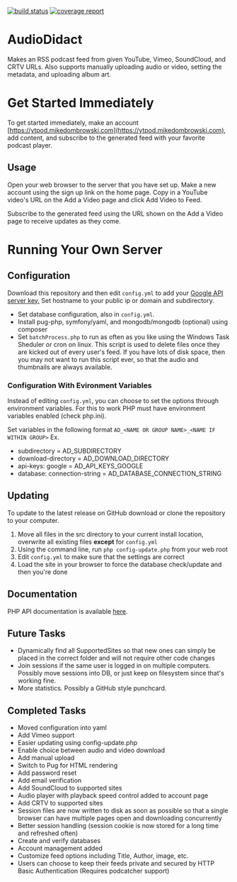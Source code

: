 [![build status](http://git.home.mikedombrowski.com/mdombrowski/AudioDidact/badges/master/build.svg)](http://git.home.mikedombrowski.com/mdombrowski/AudioDidact/commits/master)
[![coverage report](http://git.home.mikedombrowski.com/mdombrowski/AudioDidact/badges/master/coverage.svg)](http://git.home.mikedombrowski.com/mdombrowski/AudioDidact/commits/master)


# AudioDidact
Makes an RSS podcast feed from given YouTube, Vimeo, SoundCloud, and CRTV URLs. Also supports manually uploading audio
 or video, setting the metadata, and uploading album art. 

# Get Started Immediately
To get started immediately, make an account [https://ytpod.mikedombrowski.com](https://ytpod.mikedombrowski.com), add content, and subscribe to the generated feed with your favorite podcast player.

## Usage
Open your web browser to the server that you have set up. Make a new account using the sign up link on the home page. Copy in a YouTube video's URL on the Add a Video page and click Add Video to Feed.

Subscribe to the generated feed using the URL shown on the Add a Video page to receive updates as they come.

# Running Your Own Server
## Configuration
Download this repository and then edit `config.yml` to add your [Google API server key.](https://console.developers.google.com/apis/credentials)
Set hostname to your public ip or domain and subdirectory.

- Set database configuration, also in `config.yml`.
- Install pug-php, symfony/yaml, and mongodb/mongodb (optional) using composer
- Set `batchProcess.php` to run as often as you like using the Windows Task Sheduler or cron on linux. This script is used to delete files once they are kicked out of every user's feed. If you have lots of disk space, then you may not want to run this script ever, so that the audio and thumbnails are always available.

### Configuration With Evironment Variables
Instead of editing `config.yml`, you can choose to set the options through environment variables. For this to work PHP 
must have environment variables enabled (check php.ini).

Set variables in the following format `AD_<NAME OR GROUP NAME>_<NAME IF WITHIN GROUP>`
Ex.
  - subdirectory = AD_SUBDIRECTORY
  - download-directory = AD_DOWNLOAD_DIRECTORY
  - api-keys: google = AD_API_KEYS_GOOGLE
  - database: connection-string = AD_DATABASE_CONNECTION_STRING

## Updating
To update to the latest release on GitHub download or clone the repository to your computer. 
1. Move all files in the src directory to your current install location, overwrite all existing files **except** for `config.yml`
2. Using the command line, run `php config-update.php` from your web root
3. Edit `config.yml` to make sure that the settings are correct
4. Load the site in your browser to force the database check/update and then you're done


## Documentation
PHP API documentation is available [here](https://md100play.github.io/AudioDidact/html/index.html).

## Future Tasks
- Dynamically find all SupportedSites so that new ones can simply be placed in the correct folder and will not require other code changes
- Join sessions if the same user is logged in on multiple computers. Possibly move sessions into DB, or just keep on filesystem since that's working fine.
- More statistics. Possibly a GitHub style punchcard.

## Completed Tasks
- Moved configuration into yaml
- Add Vimeo support
- Easier updating using config-update.php
- Enable choice between audio and video download
- Add manual upload
- Switch to Pug for HTML rendering
- Add password reset
- Add email verification
- Add SoundCloud to supported sites
- Audio player with playback speed control added to account page
- Add CRTV to supported sites
- Session files are now written to disk as soon as possible so that a single browser can have multiple pages open and downloading concurrently
- Better session handling (session cookie is now stored for a long time and refreshed often)
- Create and verify databases
- Account management added
- Customize feed options including Title, Author, image, etc.
- Users can choose to keep their feeds private and secured by HTTP Basic Authentication (Requires podcatcher support)
